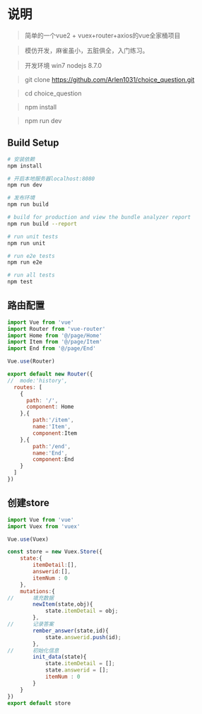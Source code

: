 # 说明

> 简单的一个vue2 + vuex+router+axios的vue全家桶项目

> 模仿开发，麻雀虽小，五脏俱全，入门练习。

>  开发环境 win7 nodejs 8.7.0

> git clone https://github.com/Arlen1031/choice_question.git 

> cd choice_question

> npm install

> npm run dev


## Build Setup

``` bash
# 安装依赖
npm install

# 开启本地服务器localhost:8080
npm run dev

# 发布环境
npm run build

# build for production and view the bundle analyzer report
npm run build --report

# run unit tests
npm run unit

# run e2e tests
npm run e2e

# run all tests
npm test
```
## 路由配置
```js
import Vue from 'vue'
import Router from 'vue-router'
import Home from '@/page/Home'
import Item from '@/page/Item'
import End from '@/page/End'

Vue.use(Router)

export default new Router({
//	mode:'history',
  routes: [
    {
      path: '/',
      component: Home
    },{
    	path:'/item',
    	name:'Item',
    	component:Item
    },{
    	path:'/end',
    	name:'End',
    	component:End
    }
  ]
})
```

## 创建store
```js
import Vue from 'vue'
import Vuex from 'vuex'

Vue.use(Vuex)

const store = new Vuex.Store({
	state:{
		itemDetail:[],
		answerid:[],
		itemNum : 0
	},
	mutations:{
//		填充数据
		newItem(state,obj){
			state.itemDetail = obj;
		},
//		记录答案
		rember_answer(state,id){
			state.answerid.push(id);
		},
//		初始化信息
		init_data(state){
			state.itemDetail = [];
			state.answerid = [];
			itemNum : 0
		}
	}
})
export default store
```